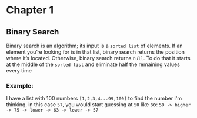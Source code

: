 # Chapter 1

## Binary Search

Binary search is an algorithm; its input is a `sorted list` of elements. If an element you’re looking for is in that list, binary search returns the position where it’s located. Otherwise, binary search returns `null`.
To do that it starts at the middle of the `sorted list` and eliminate half the remaining values every time

### Example:
I have a list with 100 numbers `[1,2,3,4...99,100]` to find the number I'm thinking, in this case `57`, you would start guessing at `50` like so:
```50 -> higher -> 75 -> lower -> 63 -> lower -> 57```  
